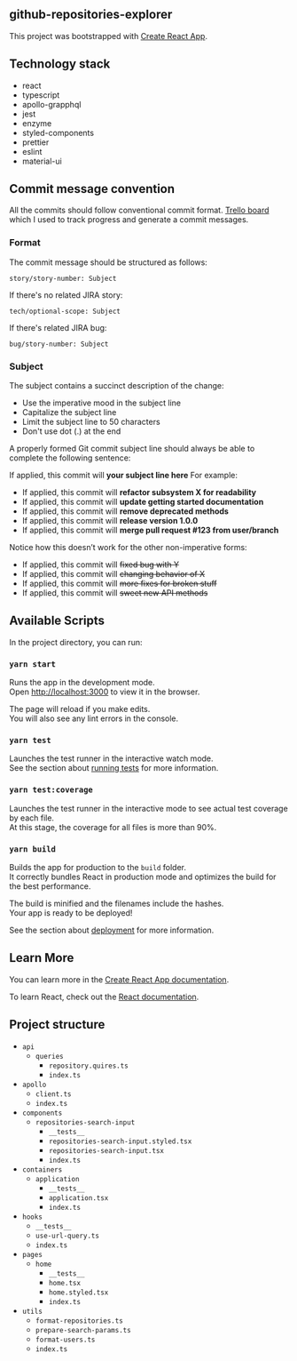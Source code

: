 ## github-repositories-explorer
This project was bootstrapped with [Create React App](https://github.com/facebook/create-react-app).

## Technology stack
* react
* typescript
* apollo-grapphql
* jest
* enzyme
* styled-components
* prettier
* eslint
* material-ui

## Commit message convention

All the commits should follow conventional commit format. [Trello board](https://trello.com/invite/b/ONN2wfwV/2bb6be32afeeaccf77bc1cc04a93ccf5/github-repositories-explorer) which I used to track progress and generate a commit messages.

### Format

The commit message should be structured as follows:
```
story/story-number: Subject
```

If there's no related JIRA story: 
```
tech/optional-scope: Subject
```

If there's related JIRA bug:
```
bug/story-number: Subject
```

### Subject

The subject contains a succinct description of the change:

* Use the imperative mood in the subject line
* Capitalize the subject line
* Limit the subject line to 50 characters
* Don't use dot (.) at the end

A properly formed Git commit subject line should always be able to complete the following sentence:

If applied, this commit will **your subject line here**
For example:

* If applied, this commit will **refactor subsystem X for readability**
* If applied, this commit will **update getting started documentation**
* If applied, this commit will **remove deprecated methods**
* If applied, this commit will **release version 1.0.0**
* If applied, this commit will **merge pull request #123 from user/branch**

Notice how this doesn’t work for the other non-imperative forms:

* If applied, this commit will ~~fixed bug with Y~~
* If applied, this commit will ~~changing behavior of X~~
* If applied, this commit will ~~more fixes for broken stuff~~
* If applied, this commit will ~~sweet new API methods~~

## Available Scripts

In the project directory, you can run:

### `yarn start`

Runs the app in the development mode.<br>
Open [http://localhost:3000](http://localhost:3000) to view it in the browser.

The page will reload if you make edits.<br>
You will also see any lint errors in the console.

### `yarn test`

Launches the test runner in the interactive watch mode.<br>
See the section about [running tests](https://facebook.github.io/create-react-app/docs/running-tests) for more information.

### `yarn test:coverage`

Launches the test runner in the interactive mode to see actual test coverage by each file.<br>
At this stage, the coverage for all files is more than 90%.

### `yarn build`

Builds the app for production to the `build` folder.<br>
It correctly bundles React in production mode and optimizes the build for the best performance.

The build is minified and the filenames include the hashes.<br>
Your app is ready to be deployed!

See the section about [deployment](https://facebook.github.io/create-react-app/docs/deployment) for more information.

## Learn More

You can learn more in the [Create React App documentation](https://facebook.github.io/create-react-app/docs/getting-started).

To learn React, check out the [React documentation](https://reactjs.org/).

## Project structure 
* `api` 
    * `queries`
        * `repository.quires.ts`
        * `index.ts`
* `apollo`
    * `client.ts`
    * `index.ts`  
* `components`
    *  `repositories-search-input`
       * `__tests__`
       * `repositories-search-input.styled.tsx`
       * `repositories-search-input.tsx`
       * `index.ts`
* `containers`
    * `application`
       * `__tests__`
       * `application.tsx`
       * `index.ts`
* `hooks`
    * `__tests__`
    *  `use-url-query.ts`
    * `index.ts`
* `pages`
    * `home`
        * `__tests__`
        * `home.tsx`
        * `home.styled.tsx`
        * `index.ts`
* `utils`
    * `format-repositories.ts`
    * `prepare-search-params.ts`
    * `format-users.ts`
    * `index.ts`
